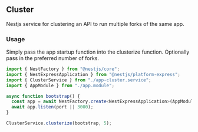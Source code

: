 ## Cluster

Nestjs service for clustering an API to run multiple forks of the same app.

### Usage

Simply pass the app startup function into the clusterize function. Optionally
pass in the preferred number of forks.

```ts
import { NestFactory } from "@nestjs/core";
import { NestExpressApplication } from "@nestjs/platform-express";
import { ClusterService } from "./app-cluster.service";
import { AppModule } from "./app.module";

async function bootstrap() {
  const app = await NestFactory.create<NestExpressApplication>(AppModule);
  await app.listen(port || 3000);
}

ClusterService.clusterize(bootstrap, 5);
```
